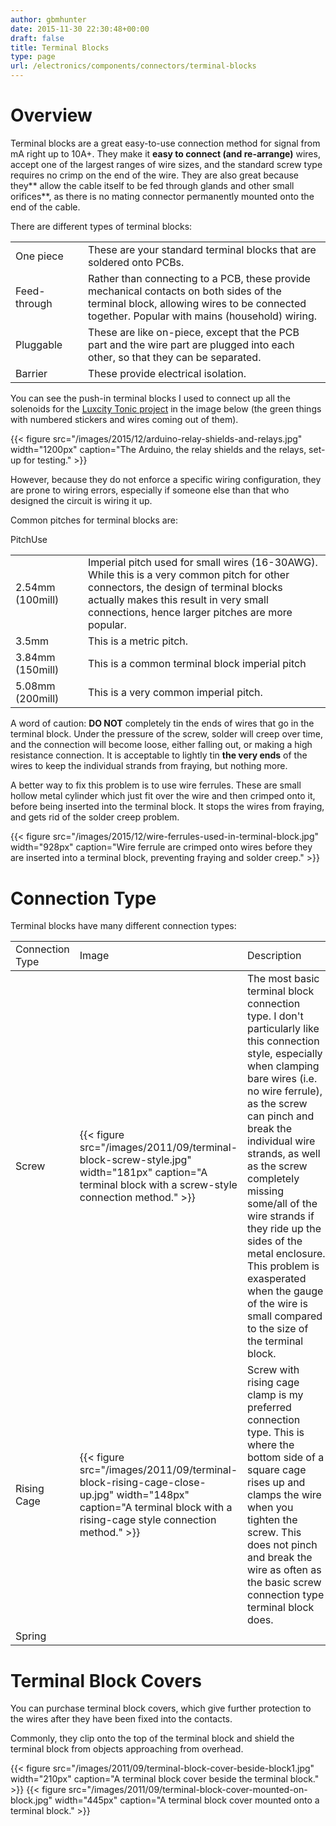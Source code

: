 ```yaml
---
author: gbmhunter
date: 2015-11-30 22:30:48+00:00
draft: false
title: Terminal Blocks
type: page
url: /electronics/components/connectors/terminal-blocks
---
```


# Overview

Terminal blocks are a great easy-to-use connection method for signal from mA right up to 10A+. They make it **easy to connect (and re-arrange)** wires, accept one of the largest ranges of wire sizes, and the standard screw type requires no crimp on the end of the wire. They are also great because they** allow the cable itself to be fed through glands and other small orifices**, as there is no mating connector permanently mounted onto the end of the cable.

There are different types of terminal blocks:

<table ><tbody ><tr >
<td style="width: 100px;" >One piece
</td>
<td >These are your standard terminal blocks that are soldered onto PCBs.
</td></tr><tr >
<td >Feed-through
</td>
<td >Rather than connecting to a PCB, these provide mechanical contacts on both sides of the terminal block, allowing wires to be connected together. Popular with mains (household) wiring.
</td></tr><tr >
<td >Pluggable
</td>
<td >These are like on-piece, except that the PCB part and the wire part are plugged into each other, so that they can be separated.
</td></tr><tr >
<td >Barrier
</td>
<td >These provide electrical isolation.
</td></tr></tbody></table>

You can see the push-in terminal blocks I used to connect up all the solenoids for the [Luxcity Tonic project](http://blog.mbedded.ninja/electronics/projects/luxcity-uv-tonic-control-system) in the image below (the green things with numbered stickers and wires coming out of them).

{{< figure src="/images/2015/12/arduino-relay-shields-and-relays.jpg" width="1200px" caption="The Arduino, the relay shields and the relays, set-up for testing."  >}}

However, because they do not enforce a specific wiring configuration, they are prone to wiring errors, especially if someone else than that who designed the circuit is wiring it up.

Common pitches for terminal blocks are:

<table ><tbody ><tr >PitchUse</tr><tr >
<td style="width: 100px;" >2.54mm (100mill)
</td>
<td >Imperial pitch used for small wires (16-30AWG). While this is a very common pitch for other connectors, the design of terminal blocks actually makes this result in very small connections, hence larger pitches are more popular.
</td></tr><tr >
<td >3.5mm
</td>
<td >This is a metric pitch.
</td></tr><tr >
<td >3.84mm (150mill)
</td>
<td >This is a common terminal block imperial pitch
</td></tr><tr >
<td >5.08mm (200mill)
</td>
<td >This is a very common imperial pitch.
</td></tr></tbody></table>

A word of caution: **DO NOT** completely tin the ends of wires that go in the terminal block. Under the pressure of the screw, solder will creep over time, and the connection will become loose, either falling out, or making a high resistance connection. It is acceptable to lightly tin **the very ends** of the wires to keep the individual strands from fraying, but nothing more.

A better way to fix this problem is to use wire ferrules. These are small hollow metal cylinder which just fit over the wire and then crimped onto it, before being inserted into the terminal block. It stops the wires from fraying, and gets rid of the solder creep problem.

{{< figure src="/images/2015/12/wire-ferrules-used-in-terminal-block.jpg" width="928px" caption="Wire ferrule are crimped onto wires before they are inserted into a terminal block, preventing fraying and solder creep."  >}}

# Connection Type

Terminal blocks have many different connection types:

<table ><tr >
<td style="width: 100px;" >Connection Type
</td>
<td >Image
</td>
<td >Description
</td></tr><tbody ><tr >
<td >Screw
</td>
<td >{{< figure src="/images/2011/09/terminal-block-screw-style.jpg" width="181px" caption="A terminal block with a screw-style connection method."  >}}
</td>
<td >The most basic terminal block connection type. I don't particularly like this connection style, especially when clamping bare wires (i.e. no wire ferrule), as the screw can pinch and break the individual wire strands, as well as the screw completely missing some/all of the wire strands if they ride up the sides of the metal enclosure. This problem is exasperated when the gauge of the wire is small compared to the size of the terminal block.
</td></tr><tr >
<td >Rising Cage
</td>
<td >{{< figure src="/images/2011/09/terminal-block-rising-cage-close-up.jpg" width="148px" caption="A terminal block with a rising-cage style connection method."  >}}
</td>
<td >Screw with rising cage clamp is my preferred connection type. This is where the bottom side of a square cage rises up and clamps the wire when you tighten the screw. This does not pinch and break the wire as often as the basic screw connection type terminal block does.
</td></tr><tr >
<td >Spring
</td>
<td > 
</td>
<td > 
</td></tr></tbody></table>

# Terminal Block Covers

You can purchase terminal block covers, which give further protection to the wires after they have been fixed into the contacts.

Commonly, they clip onto the top of the terminal block and shield the terminal block from objects approaching from overhead.

{{< figure src="/images/2011/09/terminal-block-cover-beside-block1.jpg" width="210px" caption="A terminal block cover beside the terminal block."  >}} {{< figure src="/images/2011/09/terminal-block-cover-mounted-on-block.jpg" width="445px" caption="A terminal block cover mounted onto a terminal block."  >}}

